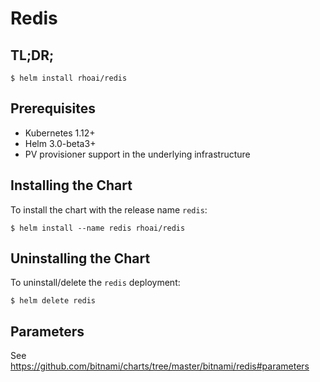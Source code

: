 # Redis

## TL;DR;

```console
$ helm install rhoai/redis
```

## Prerequisites

- Kubernetes 1.12+
- Helm 3.0-beta3+
- PV provisioner support in the underlying infrastructure

## Installing the Chart

To install the chart with the release name `redis`:

```console
$ helm install --name redis rhoai/redis
```

## Uninstalling the Chart

To uninstall/delete the `redis` deployment:

```console
$ helm delete redis
```

## Parameters

See https://github.com/bitnami/charts/tree/master/bitnami/redis#parameters
